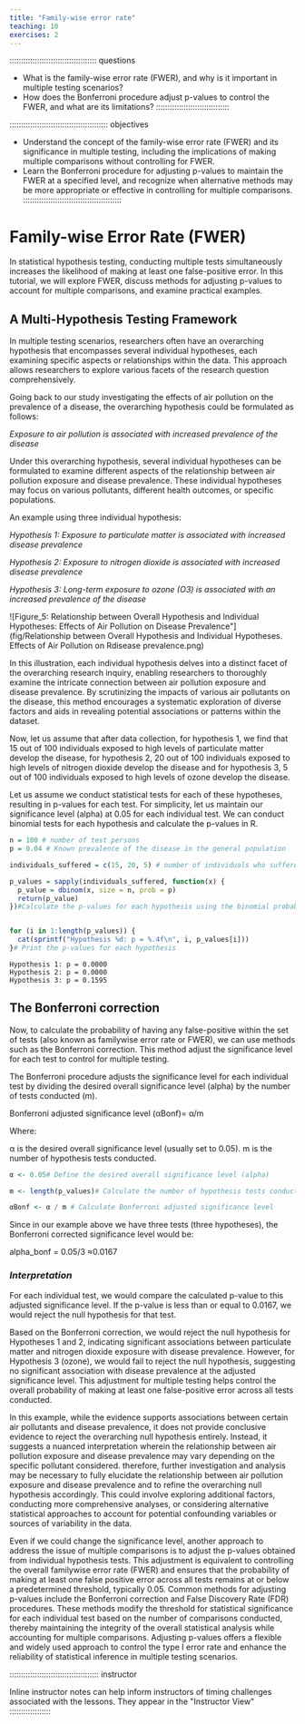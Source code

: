 ```yaml
---
title: "Family-wise error rate"
teaching: 10
exercises: 2
---
```


:::::::::::::::::::::::::::::::::::::: questions

- What is the family-wise error rate (FWER), and why is it important in multiple testing scenarios?
- How does the Bonferroni procedure adjust p-values to control the FWER, and what are its limitations?
::::::::::::::::::::::::::::::::

::::::::::::::::::::::::::::::::::::::::::: objectives

- Understand the concept of the family-wise error rate (FWER) and its significance in multiple testing, including the implications of making multiple comparisons without controlling for FWER.
- Learn the Bonferroni procedure for adjusting p-values to maintain the FWER at a specified level, and recognize when alternative methods may be more appropriate or effective in controlling for multiple comparisons.
:::::::::::::::::::::::::::::::::::::::::::
# Family-wise Error Rate (FWER)

In statistical hypothesis testing, conducting multiple tests simultaneously increases the likelihood of making at least one false-positive error. In this tutorial, we will explore FWER, discuss methods for adjusting p-values to account for multiple comparisons, and examine practical examples.

## A Multi-Hypothesis Testing Framework

In multiple testing scenarios, researchers often have an overarching hypothesis that encompasses several individual hypotheses, each examining specific aspects or relationships within the data. This approach allows researchers to explore various facets of the research question comprehensively.

Going back to our study investigating the effects of air pollution on the prevalence of a disease, the overarching hypothesis could be formulated as follows:

_Exposure to air pollution is associated with increased prevalence of the disease_ 

Under this overarching hypothesis, several individual hypotheses can be formulated to examine different aspects of the relationship between air pollution exposure and disease prevalence. These individual hypotheses may focus on various pollutants, different health outcomes, or specific populations.

An example using three individual hypothesis:

_Hypothesis 1: Exposure to particulate matter  is associated with increased disease prevalence_

_Hypothesis 2: Exposure to nitrogen dioxide is associated with increased disease prevalence_

_Hypothesis 3: Long-term exposure to ozone (O3) is associated with an increased prevalence of the disease_

![Figure_5: Relationship between Overall Hypothesis and Individual Hypotheses: Effects of Air Pollution on Disease
Prevalence"](fig/Relationship between Overall Hypothesis and Individual Hypotheses. Effects of Air Pollution on Rdisease prevalence.png)

In this illustration, each individual hypothesis delves into a distinct facet of the overarching research inquiry, enabling researchers to thoroughly examine the intricate connection between air pollution exposure and disease prevalence. By scrutinizing the impacts of various air pollutants on the disease, this method encourages a systematic exploration of diverse factors and aids in revealing potential associations or patterns within the dataset.

Now, let us assume that after data collection, for hypothesis 1, we  find that 15 out of 100 individuals exposed to high levels of particulate matter develop the disease, for hypothesis 2, 20 out of 100 individuals exposed to high levels of nitrogen dioxide develop the disease and for hypothesis 3, 5 out of 100 individuals exposed to high levels of ozone develop the disease.

Let us assume we conduct statistical tests for each of these hypotheses, resulting in p-values for each test. For simplicity, let us maintain our significance level (alpha) at 0.05 for each individual test. We can conduct binomial tests for each hypothesis and calculate the p-values in R.


``` r
n = 100 # number of test persons
p = 0.04 # Known prevalence of the disease in the general population

individuals_suffered = c(15, 20, 5) # number of individuals who suffered from the disease for each hypothesis

p_values = sapply(individuals_suffered, function(x) {
  p_value = dbinom(x, size = n, prob = p)
  return(p_value)
})#Calculate the p-values for each hypothesis using the binomial probability mass function


for (i in 1:length(p_values)) {
  cat(sprintf("Hypothesis %d: p = %.4f\n", i, p_values[i]))
}# Print the p-values for each hypothesis
```

``` output
Hypothesis 1: p = 0.0000
Hypothesis 2: p = 0.0000
Hypothesis 3: p = 0.1595
```


## The Bonferroni correction 

Now, to calculate the probability of having any false-positive within the set of tests (also known as familywise error rate or FWER), we can use methods such as the Bonferroni correction. This method adjust the significance level for each test to control for multiple testing.

The Bonferroni procedure adjusts the significance level for each individual test by dividing the desired overall significance level (alpha) by the number of tests conducted (m).

Bonferroni adjusted significance level (αBonf)= α/m​
 
Where:

α is the desired overall significance level (usually set to 0.05).
m is the number of hypothesis tests conducted.


``` r
α <- 0.05# Define the desired overall significance level (alpha)

m <- length(p_values)# Calculate the number of hypothesis tests conducted (m)

αBonf <- α / m # Calculate Bonferroni adjusted significance level
```


Since in our example above we have three tests (three hypotheses), the Bonferroni corrected significance level would be:

alpha_bonf = 0.05/3​
 ≈0.0167
 
### _Interpretation_ 

For each individual test, we would compare the calculated p-value to this adjusted significance level. If the p-value is less than or equal to 0.0167, we would reject the null hypothesis for that test.

Based on the Bonferroni correction, we would reject the null hypothesis for Hypotheses 1 and 2, indicating significant associations between particulate matter and nitrogen dioxide exposure with disease prevalence. However, for Hypothesis 3 (ozone), we would fail to reject the null hypothesis, suggesting no significant association with disease prevalence at the adjusted significance level. This adjustment for multiple testing helps control the overall probability of making at least one false-positive error across all tests conducted.

In this example, while the evidence supports associations between certain air pollutants and disease prevalence, it does not provide conclusive evidence to reject the overarching null hypothesis entirely. Instead, it suggests a nuanced interpretation wherein the relationship between air pollution exposure and disease prevalence may vary depending on the specific pollutant considered. therefore, further investigation and analysis may be necessary to fully elucidate the relationship between air pollution exposure and disease prevalence and to refine the overarching null hypothesis accordingly. This could involve exploring additional factors, conducting more comprehensive analyses, or considering alternative statistical approaches to account for potential confounding variables or sources of variability in the data.

Even if we could change the significance level, another approach to address the issue of multiple comparisons is to adjust the p-values obtained from individual hypothesis tests. This adjustment is equivalent to controlling the overall familywise error rate (FWER) and ensures that the probability of making at least one false positive error across all tests remains at or below a predetermined threshold, typically 0.05. Common methods for adjusting p-values include the Bonferroni correction and False Discovery Rate (FDR) procedures. These methods modify the threshold for statistical significance for each individual test based on the number of comparisons conducted, thereby maintaining the integrity of the overall statistical analysis while accounting for multiple comparisons. Adjusting p-values offers a flexible and widely used approach to control the type I error rate and enhance the reliability of statistical inference in multiple testing scenarios.

::::::::::::::::::::::::::::::::::::::: instructor

Inline instructor notes can help inform instructors of timing challenges
associated with the lessons. They appear in the "Instructor View"
::::::::::::::::::











